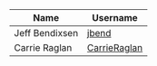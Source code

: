 
| Name            | Username          |
|-----------------|-------------------|
| Jeff Bendixsen  | [jbend](https://github.com/jbend)     |
| Carrie Raglan  | [CarrieRaglan](https://github.com/CarrieRaglan)     |
